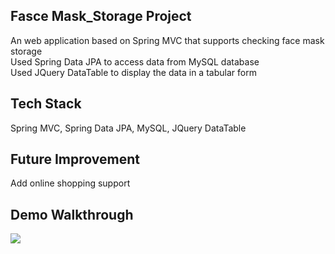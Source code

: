 ## Fasce Mask_Storage Project
An web application based on Spring MVC that supports checking face mask storage<br>
Used Spring Data JPA to access data from MySQL database<br>
Used JQuery DataTable to display the data in a tabular form<br>

## Tech Stack
Spring MVC, Spring Data JPA, MySQL, JQuery DataTable
  
## Future Improvement
Add online shopping support

## Demo Walkthrough
<img src='https://github.com/Haiweizhen/Fasce_mask_storage_project/blob/master/other/demogif2.gif' />
